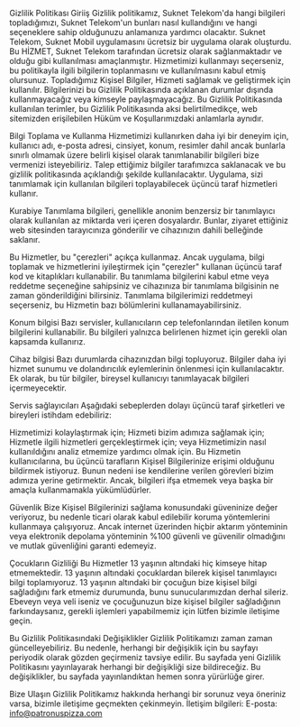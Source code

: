 Gizlilik Politikası
Giriiş
Gizlilik politikamız, Suknet Telekom'da hangi bilgileri topladığımızı, Suknet Telekom'un bunları nasıl kullandığını ve hangi seçeneklere sahip olduğunuzu anlamanıza yardımcı olacaktır. Suknet Telekom, Suknet Mobil uygulamasını ücretsiz bir uygulama olarak oluşturdu. Bu HİZMET, Suknet Telekom tarafından ücretsiz olarak sağlanmaktadır ve olduğu gibi kullanılması amaçlanmıştır. Hizmetimizi kullanmayı seçerseniz, bu politikayla ilgili bilgilerin toplanmasını ve kullanılmasını kabul etmiş olursunuz. Topladığımız Kişisel Bilgiler, Hizmeti sağlamak ve geliştirmek için kullanılır. Bilgilerinizi bu Gizlilik Politikasında açıklanan durumlar dışında kullanmayacağız veya kimseyle paylaşmayacağız. Bu Gizlilik Politikasında kullanılan terimler, bu Gizlilik Politikasında aksi belirtilmedikçe, web sitemizden erişilebilen Hüküm ve Koşullarımızdaki anlamlarla aynıdır.

Bilgi Toplama ve Kullanma
Hizmetimizi kullanırken daha iyi bir deneyim için, kullanıcı adı, e-posta adresi, cinsiyet, konum, resimler dahil ancak bunlarla sınırlı olmamak üzere belirli kişisel olarak tanımlanabilir bilgileri bize vermenizi isteyebiliriz. Talep ettiğimiz bilgiler tarafımızca saklanacak ve bu gizlilik politikasında açıklandığı şekilde kullanılacaktır. Uygulama, sizi tanımlamak için kullanılan bilgileri toplayabilecek üçüncü taraf hizmetleri kullanır.

Kurabiye
Tanımlama bilgileri, genellikle anonim benzersiz bir tanımlayıcı olarak kullanılan az miktarda veri içeren dosyalardır. Bunlar, ziyaret ettiğiniz web sitesinden tarayıcınıza gönderilir ve cihazınızın dahili belleğinde saklanır.

Bu Hizmetler, bu "çerezleri" açıkça kullanmaz. Ancak uygulama, bilgi toplamak ve hizmetlerini iyileştirmek için "çerezler" kullanan üçüncü taraf kod ve kitaplıkları kullanabilir. Bu tanımlama bilgilerini kabul etme veya reddetme seçeneğine sahipsiniz ve cihazınıza bir tanımlama bilgisinin ne zaman gönderildiğini bilirsiniz. Tanımlama bilgilerimizi reddetmeyi seçerseniz, bu Hizmetin bazı bölümlerini kullanamayabilirsiniz.

Konum bilgisi
Bazı servisler, kullanıcıların cep telefonlarından iletilen konum bilgilerini kullanabilir. Bu bilgileri yalnızca belirlenen hizmet için gerekli olan kapsamda kullanırız.

Cihaz bilgisi
Bazı durumlarda cihazınızdan bilgi topluyoruz. Bilgiler daha iyi hizmet sunumu ve dolandırıcılık eylemlerinin önlenmesi için kullanılacaktır. Ek olarak, bu tür bilgiler, bireysel kullanıcıyı tanımlayacak bilgileri içermeyecektir.

Servis sağlayıcıları
Aşağıdaki sebeplerden dolayı üçüncü taraf şirketleri ve bireyleri istihdam edebiliriz:

Hizmetimizi kolaylaştırmak için;
Hizmeti bizim adımıza sağlamak için;
Hizmetle ilgili hizmetleri gerçekleştirmek için; veya
Hizmetimizin nasıl kullanıldığını analiz etmemize yardımcı olmak için.
Bu Hizmetin kullanıcılarına, bu üçüncü tarafların Kişisel Bilgilerinize erişimi olduğunu bildirmek istiyoruz. Bunun nedeni ise kendilerine verilen görevleri bizim adımıza yerine getirmektir. Ancak, bilgileri ifşa etmemek veya başka bir amaçla kullanmamakla yükümlüdürler.

Güvenlik
Bize Kişisel Bilgilerinizi sağlama konusundaki güveninize değer veriyoruz, bu nedenle ticari olarak kabul edilebilir koruma yöntemlerini kullanmaya çalışıyoruz. Ancak internet üzerinden hiçbir aktarım yönteminin veya elektronik depolama yönteminin %100 güvenli ve güvenilir olmadığını ve mutlak güvenliğini garanti edemeyiz.

Çocukların Gizliliği
Bu Hizmetler 13 yaşının altındaki hiç kimseye hitap etmemektedir. 13 yaşının altındaki çocuklardan bilerek kişisel tanımlayıcı bilgi toplamıyoruz. 13 yaşının altındaki bir çocuğun bize kişisel bilgi sağladığını fark etmemiz durumunda, bunu sunucularımızdan derhal sileriz. Ebeveyn veya veli iseniz ve çocuğunuzun bize kişisel bilgiler sağladığının farkındaysanız, gerekli işlemleri yapabilmemiz için lütfen bizimle iletişime geçin.

Bu Gizlilik Politikasındaki Değişiklikler
Gizlilik Politikamızı zaman zaman güncelleyebiliriz. Bu nedenle, herhangi bir değişiklik için bu sayfayı periyodik olarak gözden geçirmeniz tavsiye edilir. Bu sayfada yeni Gizlilik Politikasını yayınlayarak herhangi bir değişikliği size bildireceğiz. Bu değişiklikler, bu sayfada yayınlandıktan hemen sonra yürürlüğe girer.

Bize Ulaşın
Gizlilik Politikamız hakkında herhangi bir sorunuz veya öneriniz varsa, bizimle iletişime geçmekten çekinmeyin. İletişim bilgileri: E-posta: info@patronuspizza.com

